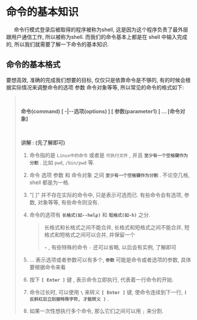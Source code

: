 # 命令的基本知识

     命令行模式登录后被取得的程序被称为shell, 这是因为这个程序负责了最外层跟用户通信工作, 所以被称为shell. 而我们的命令基本上都是在 shell 中输入完成的, 所以我们就需要了解一下命令的基本知识.

## 命令的基本格式

要想高效, 准确的完成我们想要的目标, 仅仅只是依靠命令是不够的, 有的时候会根据实际情况来调整命令的选项 参数 命令对象等等, 所以常见的命令的格式如下:

> <br >
> 
> **命令(command)    \[ -|--选项(options) \]    \[ 参数(parameter1) \]  ...   \[命令对象\]**
> 
> <br >
> 
> **讲解 : (先了解即可)**
> 
> 1. 命令指的是 `Linux中的命令` 或者是 `可执行文件` ,  并且 **`至少有一个空格键作为分割`** .   比如 `pwd`,  `/bin/pwd` 等.
> 
> 2. 命令  选项  参数 和 命令对象  之间 **`至少有一个空格键作为分割`** . 不论空几格, shell 都是为一格.
> 
> 3. "\[ \]" 并不存在实际的命令中, 只是表示可选而已. 有些命令会有选项, 参数, 对象等等, 有些命令则没有.
> 
> 4. 命令的选项有 **`长格式(如--help)`** 和 **`短格式(如-h)`** 之分.
>    
>    > 长格式和长格式之间不能合并, 长格式和短格式之间不能合并, 短格式和短格式之间可以合并, 并保留一个 
>    > 
>    > **`-`** ,  有些特殊的命令 `-`  还可以省略, 以后会有实例, 了解即可
> 
> 5. ...  表示选项或者参数可以有多个, **`参数`** 可能是命令或者选项的参数, 具体要根据命令来看
> 
> 6. 按下 **`[ Enter ]`**  键 , 表示命令立即执行, 代表着一行命令的开始.
> 
> 7. 命令过长时, 可以使用 **` \ `**  来转义 **`[ Enter ]`** 键,  使命令连续到下一行, **`( 反斜杠后立刻接特殊字符, 才能转义 )`** .
> 
> 8. 如果一次性想执行多个命令, 那么它们之间可以用 `;`  来分割.
